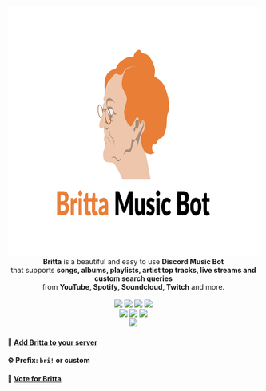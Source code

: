 <p align="center">
  <img width="760" height="500" src="https://raw.githubusercontent.com/b3h3m0th/britta_discord-music-bot/master/assets/img/brittaBanner.png"><br/>
<b>Britta</b> is a beautiful and easy to use <b>Discord Music Bot</b> <br/>
that supports <b>songs, albums, playlists, artist top tracks, live streams and custom search queries</b> <br/>
from <b>YouTube, Spotify, Soundcloud, Twitch</b> and more.</b><br/><br/>
  <img src="https://david-dm.org/b3h3m0th/britta_discord-music-bot.svg">
  <img src="https://img.shields.io/github/license/b3h3m0th/britta_discord-music-bot">
  <img src="https://img.shields.io/badge/Code%20Quality-S-brightgreen">
  <img src="https://github.com/b3h3m0th/britta_discord-music-bot/workflows/Discord%20Bot%20Build%20Status/badge.svg"><br>
  <img src="https://forthebadge.com/images/badges/powered-by-black-magic.svg">
  <img src="https://forthebadge.com/images/badges/uses-brains.svg">
  <img src="https://forthebadge.com/images/badges/open-source.svg"><br>
  <img src="https://top.gg/api/widget/722497903146565722.svg"> <br>
</p>

#### 📢 [Add Britta to your server](https://discord.com/oauth2/authorize?client_id=722497903146565722&scope=bot&permissions=2083908704)

#### ⚙️ Prefix: `bri!` or custom

#### 📑 [Vote for Britta](https://top.gg/bot/722497903146565722/vote)
